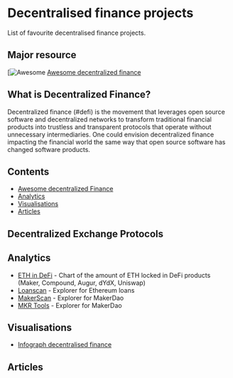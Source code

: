 # Decentralised finance projects

List of favourite decentralised finance projects.

## Major resource

[![Awesome](https://cdn.rawgit.com/sindresorhus/awesome/d7305f38d29fed78fa85652e3a63e154dd8e8829/media/badge.svg) [Awesome decentralized finance](https://github.com/ong/awesome-decentralized-finance)

## What is Decentralized Finance?

Decentralized finance (#defi) is the movement that leverages open source software and decentralized networks to transform traditional financial products into trustless and transparent protocols that operate without unnecessary intermediaries. One could envision decentralized finance impacting the financial world the same way that open source software has changed software products.

## Contents

- [Awesome decentralized Finance](#decentralized-exchange-protocols)
- [Analytics](#analytics)
- [Visualisations](#visualisations)
- [Articles](#articles)

<a name="decentralized-exchange-protocols" />

## Decentralized Exchange Protocols

<a name="analytics" />

## Analytics

- [ETH in DeFi](https://mikemcdonald.github.io/eth-defi/) - Chart of the amount of ETH locked in DeFi products (Maker, Compound, Augur, dYdX, Uniswap)
- [Loanscan](https://loanscan.io/) - Explorer for Ethereum loans
- [MakerScan](https://makerscan.io) - Explorer for MakerDao
- [MKR Tools](https://mkr.tools/) - Explorer for MakerDao

<a name="visualisations" />

## Visualisations

- [Infograph decentralised finance](https://www.visualcapitalist.com/decentralized-finance/)

<a name="articles" />

## Articles
